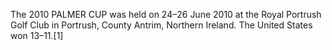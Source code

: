 The 2010 PALMER CUP was held on 24–26 June 2010 at the Royal Portrush Golf Club in Portrush, County Antrim, Northern Ireland. The United States won 13–11.[1]
